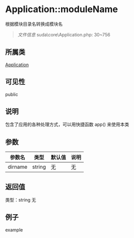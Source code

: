 # Application::moduleName
根据模块目录名转换成模块名
> *文件信息* suda\core\Application.php: 30~756
## 所属类 

[Application](../Application.md)

## 可见性

  public  
## 说明


包含了应用的各种处理方式，可以用快捷函数 app() 来使用本类


## 参数

| 参数名 | 类型 | 默认值 | 说明 |
|--------|-----|-------|-------|
| dirname |  string | 无 | 无 |

## 返回值
类型：string
无

## 例子

example